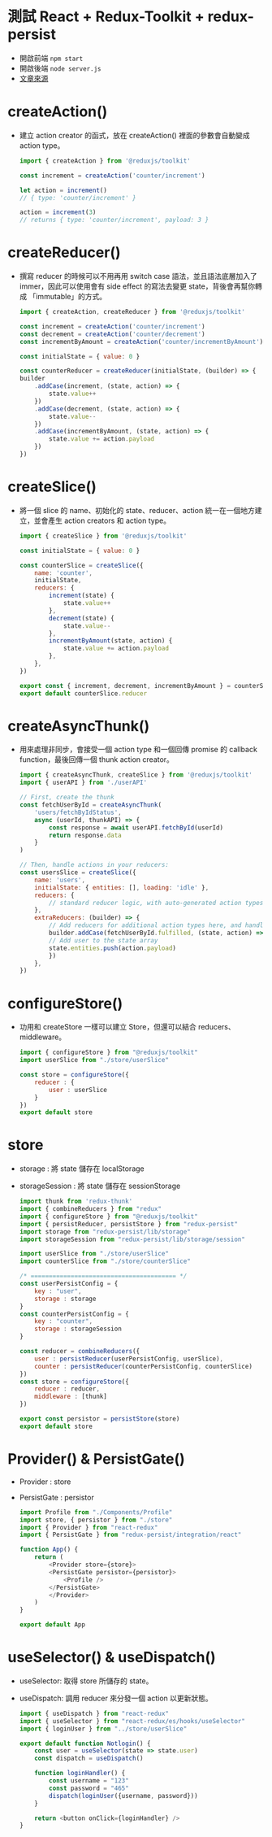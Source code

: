 # 測試 React + Redux-Toolkit + redux-persist
- 開啟前端 `npm start`
- 開啟後端 `node server.js`
- [文章來源](https://ithelp.ithome.com.tw/articles/10275089)

# createAction()
+ 建立 action creator 的函式，放在 createAction() 裡面的參數會自動變成 action type。

    ```JavaScript
    import { createAction } from '@reduxjs/toolkit'

    const increment = createAction('counter/increment')

    let action = increment()
    // { type: 'counter/increment' }

    action = increment(3)
    // returns { type: 'counter/increment', payload: 3 }
    ```

# createReducer()
- 撰寫 reducer 的時候可以不用再用 switch case 語法，並且語法底層加入了 immer，因此可以使用會有 side effect 的寫法去變更 state，背後會再幫你轉成 「immutable」的方式。

    ```JavaScript
    import { createAction, createReducer } from '@reduxjs/toolkit'

    const increment = createAction('counter/increment')
    const decrement = createAction('counter/decrement')
    const incrementByAmount = createAction('counter/incrementByAmount')

    const initialState = { value: 0 }

    const counterReducer = createReducer(initialState, (builder) => {
    builder
        .addCase(increment, (state, action) => {
            state.value++
        })
        .addCase(decrement, (state, action) => {
            state.value--
        })
        .addCase(incrementByAmount, (state, action) => {
            state.value += action.payload
        })
    })
    ```

# createSlice()
- 將一個 slice 的 name、初始化的 state、reducer、action 統一在一個地方建立，並會產生 action creators 和 action type。

    ```JavaScript
    import { createSlice } from '@reduxjs/toolkit'

    const initialState = { value: 0 }

    const counterSlice = createSlice({
        name: 'counter',
        initialState,
        reducers: {
            increment(state) {
                state.value++
            },
            decrement(state) {
                state.value--
            },
            incrementByAmount(state, action) {
                state.value += action.payload
            },
        },
    })

    export const { increment, decrement, incrementByAmount } = counterSlice.actions
    export default counterSlice.reducer
    ```

# createAsyncThunk()
- 用來處理非同步，會接受一個 action type 和一個回傳 promise 的 callback function，最後回傳一個 thunk action creator。

    ```JavaScript
    import { createAsyncThunk, createSlice } from '@reduxjs/toolkit'
    import { userAPI } from './userAPI'

    // First, create the thunk
    const fetchUserById = createAsyncThunk(
        'users/fetchByIdStatus',
        async (userId, thunkAPI) => {
            const response = await userAPI.fetchById(userId)
            return response.data
        }
    )

    // Then, handle actions in your reducers:
    const usersSlice = createSlice({
        name: 'users',
        initialState: { entities: [], loading: 'idle' },
        reducers: {
            // standard reducer logic, with auto-generated action types per reducer
        },
        extraReducers: (builder) => {
            // Add reducers for additional action types here, and handle loading state as needed
            builder.addCase(fetchUserById.fulfilled, (state, action) => {
            // Add user to the state array
            state.entities.push(action.payload)
            })
        },
    })
    ```

# configureStore()
- 功用和 createStore 一樣可以建立 Store，但還可以結合 reducers、middleware。

    ```JavaScript
    import { configureStore } from "@reduxjs/toolkit"
    import userSlice from "./store/userSlice"

    const store = configureStore({
        reducer : {
            user : userSlice
        }
    })
    export default store
    ```

# store
- storage : 將 state 儲存在 localStorage
- storageSession : 將 state 儲存在 sessionStorage

    ```JavaScript
    import thunk from 'redux-thunk'
    import { combineReducers } from "redux"
    import { configureStore } from "@reduxjs/toolkit"
    import { persistReducer, persistStore } from "redux-persist"
    import storage from "redux-persist/lib/storage"
    import storageSession from "redux-persist/lib/storage/session"

    import userSlice from "./store/userSlice"
    import counterSlice from "./store/counterSlice"

    /* ======================================== */
    const userPersistConfig = {
        key : "user",
        storage : storage
    }
    const counterPersistConfig = {
        key : "counter",
        storage : storageSession
    }

    const reducer = combineReducers({
        user : persistReducer(userPersistConfig, userSlice),
        counter : persistReducer(counterPersistConfig, counterSlice)
    })
    const store = configureStore({
        reducer : reducer,
        middleware : [thunk]
    })

    export const persistor = persistStore(store)
    export default store

    ```

# Provider() & PersistGate()
- Provider : store
- PersistGate : persistor

    ```JavaScript
    import Profile from "./Components/Profile"
    import store, { persistor } from "./store"
    import { Provider } from "react-redux"
    import { PersistGate } from "redux-persist/integration/react"

    function App() {
        return (
            <Provider store={store}>
            <PersistGate persistor={persistor}>
                <Profile />
            </PersistGate>
            </Provider>
        )
    }

    export default App
    ```

# useSelector() & useDispatch()
- useSelector: 取得 store 所儲存的 state。
- useDispatch: 調用 reducer 來分發一個 action 以更新狀態。

    ```JavaScript
    import { useDispatch } from "react-redux"
    import { useSelector } from "react-redux/es/hooks/useSelector"
    import { loginUser } from "../store/userSlice"

    export default function Notlogin() {
        const user = useSelector(state => state.user)
        const dispatch = useDispatch()

        function loginHandler() {
            const username = "123"
            const password = "465"
            dispatch(loginUser({username, password}))
        }

        return <button onClick={loginHandler} />
    }
    ```

